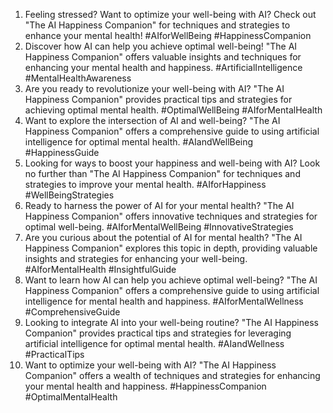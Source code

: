 1. Feeling stressed? Want to optimize your well-being with AI? Check out "The AI Happiness Companion" for techniques and strategies to enhance your mental health! #AIforWellBeing #HappinessCompanion
2. Discover how AI can help you achieve optimal well-being! "The AI Happiness Companion" offers valuable insights and techniques for enhancing your mental health and happiness. #ArtificialIntelligence #MentalHealthAwareness
3. Are you ready to revolutionize your well-being with AI? "The AI Happiness Companion" provides practical tips and strategies for achieving optimal mental health. #OptimalWellBeing #AIforMentalHealth
4. Want to explore the intersection of AI and well-being? "The AI Happiness Companion" offers a comprehensive guide to using artificial intelligence for optimal mental health. #AIandWellBeing #HappinessGuide
5. Looking for ways to boost your happiness and well-being with AI? Look no further than "The AI Happiness Companion" for techniques and strategies to improve your mental health. #AIforHappiness #WellBeingStrategies
6. Ready to harness the power of AI for your mental health? "The AI Happiness Companion" offers innovative techniques and strategies for optimal well-being. #AIforMentalWellBeing #InnovativeStrategies
7. Are you curious about the potential of AI for mental health? "The AI Happiness Companion" explores this topic in depth, providing valuable insights and strategies for enhancing your well-being. #AIforMentalHealth #InsightfulGuide
8. Want to learn how AI can help you achieve optimal well-being? "The AI Happiness Companion" offers a comprehensive guide to using artificial intelligence for mental health and happiness. #AIforMentalWellness #ComprehensiveGuide
9. Looking to integrate AI into your well-being routine? "The AI Happiness Companion" provides practical tips and strategies for leveraging artificial intelligence for optimal mental health. #AIandWellness #PracticalTips
10. Want to optimize your well-being with AI? "The AI Happiness Companion" offers a wealth of techniques and strategies for enhancing your mental health and happiness. #HappinessCompanion #OptimalMentalHealth

